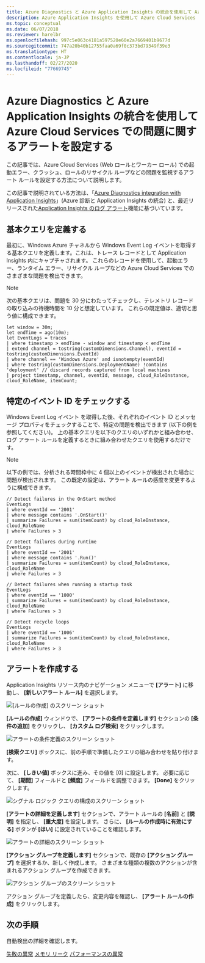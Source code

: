 ```yaml
---
title: Azure Diagnostics と Azure Application Insights の統合を使用して Azure Cloud Services での問題に関するアラートを設定する | Microsoft Docs
description: Azure Application Insights を使用して Azure Cloud Services での起動エラー、クラッシュ、ロールのリサイクル ループなどの問題を監視します
ms.topic: conceptual
ms.date: 06/07/2018
ms.reviewer: harelbr
ms.openlocfilehash: 997c5e063c4181a597520e60e2a7669401b9677d
ms.sourcegitcommit: 747a20b40b12755faa0a69f0c373bd79349f39e3
ms.translationtype: HT
ms.contentlocale: ja-JP
ms.lasthandoff: 02/27/2020
ms.locfileid: "77669745"
---
```

# <a name="alert-on-issues-in-azure-cloud-services-using-the-azure-diagnostics-integration-with-azure-application-insights"></a>Azure Diagnostics と Azure Application Insights の統合を使用して Azure Cloud Services での問題に関するアラートを設定する

この記事では、Azure Cloud Services (Web ロールとワーカー ロール) での起動エラー、クラッシュ、ロールのリサイクル ループなどの問題を監視するアラート ルールを設定する方法について説明します。

この記事で説明されている方法は、「[Azure Diagnostics integration with Application Insights](https://azure.microsoft.com/blog/azure-diagnostics-integration-with-application-insights/)」(Azure 診断と Application Insights の統合) と、最近リリースされた[Application Insights のログ アラート](https://azure.microsoft.com/blog/log-alerts-for-application-insights-preview/)機能に基づいています。

## <a name="define-a-base-query"></a>基本クエリを定義する

最初に、Windows Azure チャネルから Windows Event Log イベントを取得する基本クエリを定義します。これは、トレース レコードとして Application Insights 内にキャプチャされます。
これらのレコードを使用して、起動エラー、ランタイム エラー、リサイクル ループなどの Azure Cloud Services でのさまざまな問題を検出できます。

> [!NOTE]
> 次の基本クエリは、問題を 30 分にわたってチェックし、テレメトリ レコードの取り込みの待機時間を 10 分と想定しています。 これらの既定値は、適切と思う値に構成できます。

```
let window = 30m;
let endTime = ago(10m);
let EventLogs = traces
| where timestamp > endTime - window and timestamp < endTime
| extend channel = tostring(customDimensions.Channel), eventId = tostring(customDimensions.EventId)
| where channel == 'Windows Azure' and isnotempty(eventId)
| where tostring(customDimensions.DeploymentName) !contains 'deployment' // discard records captured from local machines
| project timestamp, channel, eventId, message, cloud_RoleInstance, cloud_RoleName, itemCount;
```

## <a name="check-for-specific-event-ids"></a>特定のイベント ID をチェックする

Windows Event Log イベント を取得した後、それぞれのイベント ID とメッセージ プロパティをチェックすることで、特定の問題を検出できます (以下の例を参照してください)。
上の基本クエリを以下のクエリのいずれかと組み合わせ、ログ アラート ルールを定義するときに組み合わせたクエリを使用するだけです。

> [!NOTE]
> 以下の例では、分析される時間枠中に 4 個以上のイベントが検出された場合に問題が検出されます。 この既定の設定は、アラート ルールの感度を変更するように構成できます。

```
// Detect failures in the OnStart method
EventLogs
| where eventId == '2001'
| where message contains '.OnStart()'
| summarize Failures = sum(itemCount) by cloud_RoleInstance, cloud_RoleName
| where Failures > 3
```

```
// Detect failures during runtime
EventLogs
| where eventId == '2001'
| where message contains '.Run()'
| summarize Failures = sum(itemCount) by cloud_RoleInstance, cloud_RoleName
| where Failures > 3
```

```
// Detect failures when running a startup task
EventLogs
| where eventId == '1000'
| summarize Failures = sum(itemCount) by cloud_RoleInstance, cloud_RoleName
| where Failures > 3
```

```
// Detect recycle loops
EventLogs
| where eventId == '1006'
| summarize Failures = sum(itemCount) by cloud_RoleInstance, cloud_RoleName
| where Failures > 3
```

## <a name="create-an-alert"></a>アラートを作成する

Application Insights リソース内のナビゲーション メニューで **[アラート]** に移動し、 **[新しいアラート ルール]** を選択します。

![[ルールの作成] のスクリーン ショット](./media/proactive-cloud-services/001.png)

**[ルールの作成]** ウィンドウで、 **[アラートの条件を定義します]** セクションの **[条件の追加]** をクリックし、 **[カスタム ログ検索]** をクリックします。

![アラートの条件定義のスクリーン ショット](./media/proactive-cloud-services/002.png)

**[検索クエリ]** ボックスに、前の手順で準備したクエリの組み合わせを貼り付けます。

次に、 **[しきい値]** ボックスに進み、その値を [0] に設定します。 必要に応じて、 **[期間]** フィールドと **[頻度]** フィールドを調整できます。
**[Done]** をクリックします。

![シグナル ロジック クエリの構成のスクリーン ショット](./media/proactive-cloud-services/003.png)

**[アラートの詳細を定義します]** セクションで、アラート ルールの **[名前]** と **[説明]** を指定し、 **[重大度]** を設定します。
さらに、 **[ルールの作成時に有効にする]** ボタンが **[はい]** に設定されていることを確認します。

![アラートの詳細のスクリーン ショット](./media/proactive-cloud-services/004.png)

**[アクション グループを定義します]** セクションで、既存の **[アクション グループ]** を選択するか、新しく作成します。
さまざまな種類の複数のアクションが含まれるアクション グループを作成できます。

![アクション グループのスクリーン ショット](./media/proactive-cloud-services/005.png)

アクション グループを定義したら、変更内容を確認し、 **[アラート ルールの作成]** をクリックします。

## <a name="next-steps"></a>次の手順

自動検出の詳細を確認します。

[失敗の異常](../../azure-monitor/app/proactive-failure-diagnostics.md)
[メモリ リーク](../../azure-monitor/app/proactive-potential-memory-leak.md)
[パフォーマンスの異常](../../azure-monitor/app/proactive-performance-diagnostics.md)

